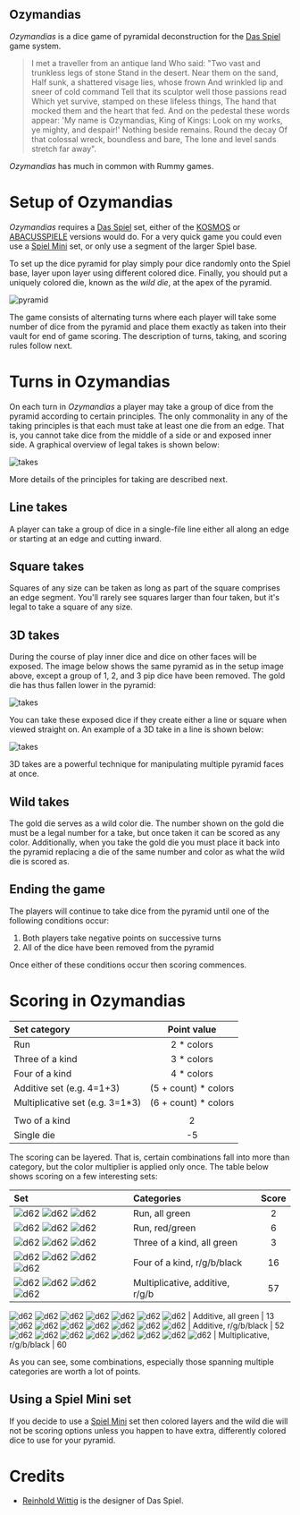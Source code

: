 Ozymandias
-------

*Ozymandias* is a dice game of pyramidal deconstruction for the [Das Spiel](http://boardgamegeek.com/boardgame/2229/spiel) game system.

> I met a traveller from an antique land
> Who said: "Two vast and trunkless legs of stone
> Stand in the desert. Near them on the sand,
> Half sunk, a shattered visage lies, whose frown
> And wrinkled lip and sneer of cold command
> Tell that its sculptor well those passions read
> Which yet survive, stamped on these lifeless things,
> The hand that mocked them and the heart that fed.
> And on the pedestal these words appear:
> 'My name is Ozymandias, King of Kings:
> Look on my works, ye mighty, and despair!'
> Nothing beside remains. Round the decay
> Of that colossal wreck, boundless and bare,
> The lone and level sands stretch far away". 

*Ozymandias* has much in common with Rummy games.

Setup of Ozymandias
===================

*Ozymandias* requires a [Das Spiel](http://boardgamegeek.com/boardgame/2229/spiel) set, either of the [KOSMOS](http://boardgamegeek.com/boardgameversion/28556/german-third-edition) or  [ABACUSSPIELE](http://boardgamegeek.com/boardgamepublisher/29/abacusspiele) versions would do.  For a very quick game you could even use a [Spiel Mini](http://boardgamegeek.com/boardgame/110073/spiel-mini) set, or only use a segment of the larger Spiel base.

To set up the dice pyramid for play simply pour dice randomly onto the Spiel base, layer upon layer using different colored dice.  Finally, you should put a uniquely colored die, known as the *wild die*, at the apex of the pyramid.

![pyramid](https://raw.githubusercontent.com/fogus/spiel/master/wurfelspiel/ozymandias/graphics/dice-pyramid.png)

The game consists of alternating turns where each player will take some number of dice from the pyramid and place them exactly as taken into their vault for end of game scoring.  The description of turns, taking, and scoring rules follow next.

Turns in Ozymandias
===================

On each turn in *Ozymandias* a player may take a group of dice from the pyramid according to certain principles.  The only commonality in any of the taking principles is that each must take at least one die from an edge.  That is, you cannot take dice from the middle of a side or and exposed inner side.  A graphical overview of legal takes is shown below:

![takes](https://raw.githubusercontent.com/fogus/spiel/master/wurfelspiel/ozymandias/graphics/dice-takes.png)

More details of the principles for taking are described next.

Line takes
-----------

A player can take a group of dice in a single-file line either all along an edge or starting at an edge and cutting inward.

Square takes
------------

Squares of any size can be taken as long as part of the square comprises an edge segment.  You'll rarely see squares larger than four taken, but it's legal to take a square of any size.

3D takes
--------

During the course of play inner dice and dice on other faces will be exposed.  The image below shows the same pyramid as in the setup image above, except a group of 1, 2, and 3 pip dice have been removed.  The gold die has thus fallen lower in the pyramid:

![takes](https://raw.githubusercontent.com/fogus/spiel/master/wurfelspiel/ozymandias/graphics/dice-layers.png)

You can take these exposed dice if they create either a line or square when viewed straight on.  An example of a 3D take in a line is shown below:

![takes](https://raw.githubusercontent.com/fogus/spiel/master/wurfelspiel/ozymandias/graphics/dice-layered-takes.png)

3D takes are a powerful technique for manipulating multiple pyramid faces at once.

Wild takes
----------

The gold die serves as a wild color die.  The number shown on the gold die must be a legal number for a take, but once taken it can be scored as any color.  Additionally, when you take the gold die you must place it back into the pyramid replacing a die of the same number and color as what the wild die is scored as.

Ending the game
---------------

The players will continue to take dice from the pyramid until one of the following conditions occur:

 1. Both players take negative points on successive turns
 2. All of the dice have been removed from the pyramid

Once either of these conditions occur then scoring commences.

Scoring in Ozymandias
=====================

 Set category                    | Point value
 :-------------------------------|:----------:
 Run                             |  2 * colors
 Three of a kind                 |  3 * colors
 Four of a kind                  |  4 * colors
 Additive set (e.g. 4=1+3)       | (5 + count) * colors
 Multiplicative set (e.g. 3=1*3) | (6 + count) * colors
                                 |
 Two of a kind                   | 2
 Single die                      | -5

The scoring can be layered.  That is, certain combinations fall into more than category, but the color multiplier is applied only once.  The table below shows scoring on a few interesting sets:

 Set                        | Categories                         | Score
 :--------------------------|:-----------------------------------|:----:
 ![d62](https://raw.githubusercontent.com/fogus/spiel/master/wurfelspiel/graphics/d6-2.png) ![d62](https://raw.githubusercontent.com/fogus/spiel/master/wurfelspiel/graphics/d6-3.png) ![d62](https://raw.githubusercontent.com/fogus/spiel/master/wurfelspiel/graphics/d6-4.png)                    | Run, all green                     | 2
 ![d62](https://raw.githubusercontent.com/fogus/spiel/master/wurfelspiel/graphics/d6-2.png) ![d62](https://raw.githubusercontent.com/fogus/spiel/master/wurfelspiel/graphics/d6-3.png) ![d62](https://raw.githubusercontent.com/fogus/spiel/master/wurfelspiel/graphics/d6-4.png)                    | Run, red/green                     | 6
 ![d62](https://raw.githubusercontent.com/fogus/spiel/master/wurfelspiel/graphics/d6-2.png) ![d62](https://raw.githubusercontent.com/fogus/spiel/master/wurfelspiel/graphics/d6-2.png) ![d62](https://raw.githubusercontent.com/fogus/spiel/master/wurfelspiel/graphics/d6-2.png)                    | Three of a kind, all green         | 3
 ![d62](https://raw.githubusercontent.com/fogus/spiel/master/wurfelspiel/graphics/d6-2.png) ![d62](https://raw.githubusercontent.com/fogus/spiel/master/wurfelspiel/graphics/d6-2.png) ![d62](https://raw.githubusercontent.com/fogus/spiel/master/wurfelspiel/graphics/d6-2.png) ![d62](https://raw.githubusercontent.com/fogus/spiel/master/wurfelspiel/graphics/d6-2.png)                 | Four of a kind, r/g/b/black        | 16
 ![d62](https://raw.githubusercontent.com/fogus/spiel/master/wurfelspiel/graphics/d6-1.png) ![d62](https://raw.githubusercontent.com/fogus/spiel/master/wurfelspiel/graphics/d6-2.png) ![d62](https://raw.githubusercontent.com/fogus/spiel/master/wurfelspiel/graphics/d6-3.png) ![d62](https://raw.githubusercontent.com/fogus/spiel/master/wurfelspiel/graphics/d6-6.png)                 | Multiplicative, additive, r/g/b    | 57
 ![d62](https://raw.githubusercontent.com/fogus/spiel/master/wurfelspiel/graphics/d6-1.png) ![d62](https://raw.githubusercontent.com/fogus/spiel/master/wurfelspiel/graphics/d6-1.png) ![d62](https://raw.githubusercontent.com/fogus/spiel/master/wurfelspiel/graphics/d6-1.png) ![d62](https://raw.githubusercontent.com/fogus/spiel/master/wurfelspiel/graphics/d6-1.png)
![d62](https://raw.githubusercontent.com/fogus/spiel/master/wurfelspiel/graphics/d6-1.png) ![d62](https://raw.githubusercontent.com/fogus/spiel/master/wurfelspiel/graphics/d6-1.png) ![d62](https://raw.githubusercontent.com/fogus/spiel/master/wurfelspiel/graphics/d6-6.png)                 | Additive, all green                | 13
 ![d62](https://raw.githubusercontent.com/fogus/spiel/master/wurfelspiel/graphics/d6-1.png) ![d62](https://raw.githubusercontent.com/fogus/spiel/master/wurfelspiel/graphics/d6-1.png) ![d62](https://raw.githubusercontent.com/fogus/spiel/master/wurfelspiel/graphics/d6-1.png) ![d62](https://raw.githubusercontent.com/fogus/spiel/master/wurfelspiel/graphics/d6-1.png)
![d62](https://raw.githubusercontent.com/fogus/spiel/master/wurfelspiel/graphics/d6-1.png) ![d62](https://raw.githubusercontent.com/fogus/spiel/master/wurfelspiel/graphics/d6-1.png) ![d62](https://raw.githubusercontent.com/fogus/spiel/master/wurfelspiel/graphics/d6-6.png)        | Additive, r/g/b/black              | 52
 ![d62](https://raw.githubusercontent.com/fogus/spiel/master/wurfelspiel/graphics/d6-1.png) ![d62](https://raw.githubusercontent.com/fogus/spiel/master/wurfelspiel/graphics/d6-1.png) ![d62](https://raw.githubusercontent.com/fogus/spiel/master/wurfelspiel/graphics/d6-1.png) ![d62](https://raw.githubusercontent.com/fogus/spiel/master/wurfelspiel/graphics/d6-1.png)
![d62](https://raw.githubusercontent.com/fogus/spiel/master/wurfelspiel/graphics/d6-1.png) ![d62](https://raw.githubusercontent.com/fogus/spiel/master/wurfelspiel/graphics/d6-1.png) ![d62](https://raw.githubusercontent.com/fogus/spiel/master/wurfelspiel/graphics/d6-6.png) ![d62](https://raw.githubusercontent.com/fogus/spiel/master/wurfelspiel/graphics/d6-6.png)                 | Multiplicative, r/g/b/black        | 60

As you can see, some combinations, especially those spanning multiple categories are worth a lot of points.

Using a Spiel Mini set
----------------------

If you decide to use a [Spiel Mini](http://boardgamegeek.com/boardgame/110073/spiel-mini) set then colored layers and the wild die will not be scoring options unless you happen to have extra, differently colored dice to use for your pyramid.

Credits
=======

 * [Reinhold Wittig](http://www.perlhuhn.de/) is the designer of Das Spiel.
 